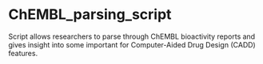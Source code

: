 # ChEMBL_parsing_script
Script allows researchers to parse through ChEMBL bioactivity reports and gives insight into some important for Computer-Aided Drug Design (CADD) features.
